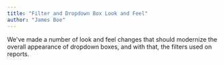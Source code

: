 ```yaml
---
title: "Filter and Dropdown Box Look and Feel"
author: "James Boe"
---
```

We've made a number of look and feel changes that should modernize the overall appearance of dropdown boxes, and with that, the filters used on reports.<!--more-->